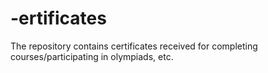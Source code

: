 # -ertificates
The repository contains certificates received for completing courses/participating in olympiads, etc.
